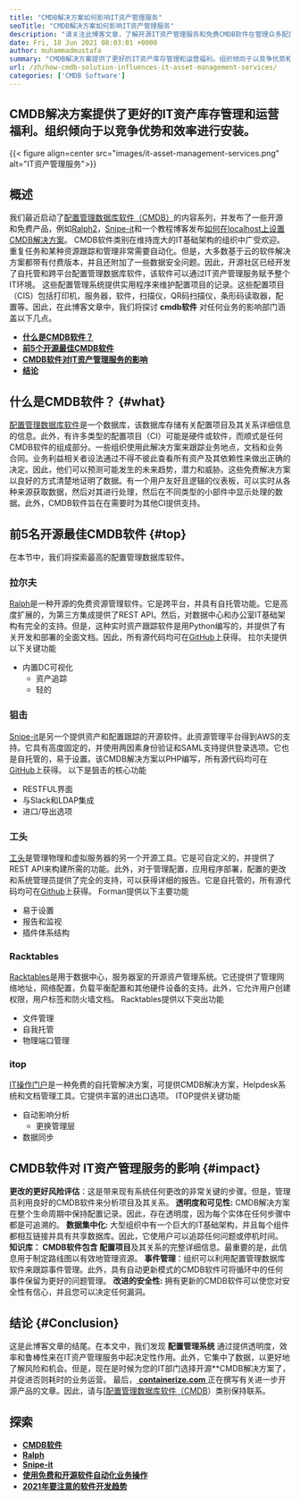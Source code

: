 ```yaml
---
title: "CMDB解决方案如何影响IT资产管理服务" 
seoTitle: "CMDB解决方案如何影响IT资产管理服务" 
description: "请关注此博客文章，了解开源IT资产管理服务和免费CMDB软件在管理众多配置项目中的重要性。" 
date: Fri, 18 Jun 2021 08:03:01 +0000
author: muhammadmustafa
summary: "CMDB解决方案提供了更好的IT资产库存管理和运营福利。组织倾向于以竞争优势和效率进行安装。" 
url: /zh/how-cmdb-solution-influences-it-asset-management-services/
categories: ['CMDB Software']
---
```


## CMDB解决方案提供了更好的IT资产库存管理和运营福利。组织倾向于以竞争优势和效率进行安装。

{{< figure align=center src="images/it-asset-management-services.png" alt="IT资产管理服务">}}


## **概述** 
我们最近启动了[配置管理数据库软件（CMDB）][1]的内容系列，并发布了一些开源和免费产品，例如[Ralph][2][2]，[Snipe-it][3]和一个教程博客发布[如何在localhost上设置CMDB解决方案][4]。 CMDB软件类别在维持庞大的IT基础架构的组织中广受欢迎。重复任务和某种资源跟踪和管理非常需要自动化。但是，大多数基于云的软件解决方案都带有付费版本，并且还附加了一些数据安全问题。因此，开源社区已经开发了自托管和跨平台配置管理数据库软件，该软件可以通过IT资产管理服务赋予整个IT环境。
这些配置管理系统提供实用程序来维护配置项目的记录。这些配置项目（CIS）包括打印机，服务器，软件，扫描仪，QR码扫描仪，条形码读取器，配置等。因此，在此博客文章中，我们将探讨 **cmdb软件** 对任何业务的影响部门涵盖以下几点。
* **[什么是CMDB软件？][5]** 
* **[前5个开源最佳CMDB软件][6]** 
* [ **CMDB软件对IT资产管理服务的影响** ][7]
* **[结论][8]** 

## **什么是CMDB软件？** {#what}

[配置管理数据库软件][1]是一个数据库，该数据库存储有关配置项目及其关系详细信息的信息。此外，有许多类型的配置项目（CI）可能是硬件或软件，而顺式是任何CMDB软件的组成部分。一些组织使用此解决方案来跟踪业务地点，文档和业务合同。业务利益相关者设法通过不得不彼此查看所有资产及其依赖性来做出正确的决定。因此，他们可以预测可能发生的未来趋势，潜力和威胁。这些免费解决方案以良好的方式清楚地证明了数据。有一个用户友好且逻辑的仪表板，可以实时从各种来源获取数据，然后对其进行处理，然后在不同类型的小部件中显示处理的数据。此外，CMDB软件旨在在需要时为其他CI提供支持。

## **前5名开源最佳CMDB软件** {#top}

在本节中，我们将探索最高的配置管理数据库软件。

### 拉尔夫
[Ralph][2]是一种开源的免费资源管理软件。它是跨平台，并具有自托管功能。它是高度扩展的，为第三方集成提供了REST API。然后，对数据中心和办公室IT基础架构有完全的支持。但是，这种实时资产跟踪软件是用Python编写的，并提供了有关开发和部署的全面文档。因此，所有源代码均可在[GitHub][9]上获得。
拉尔夫提供以下关键功能
* 内置DC可视化
  * 资产追踪
  * 轻的

### 狙击
[Snipe-it][3]是另一个提供资产和配置跟踪的开源软件。此资源管理平台得到AWS的支持。它具有高度固定的，并使用两因素身份验证和SAML支持提供登录选项。它也是自托管的，易于设置。该CMDB解决方案以PHP编写，所有源代码均可在[GitHub][10]上获得。
以下是狙击的核心功能
  * RESTFUL界面
* 与Slack和LDAP集成
* 进口/导出选项

### 工头
[工头][11]是管理物理和虚拟服务器的另一个开源工具。它是可自定义的，并提供了REST API来构建所需的功能。此外，对于管理配置，应用程序部署，配置的更改和系统管理员提供了完全的支持，可以获得详细的报告。它是自托管的，所有源代码均可在[Github][12]上获得。
Forman提供以下主要功能
* 易于设置
* 报告和监视
* 插件体系结构

### Racktables
[Racktables][13]是用于数据中心，服务器室的开源资产管理系统。它还提供了管理网络地址，网络配置，负载平衡配置和其他硬件设备的支持。此外，它允许用户创建权限，用户标签和防火墙文档。
Racktables提供以下突出功能
  * 文件管理
* 自我托管
* 物理端口管理

### itop
[IT操作门户][14]是一种免费的自托管解决方案，可提供CMDB解决方案，Helpdesk系统和文档管理工具。它提供丰富的进出口选项。
ITOP提供关键功能
* 自动影响分析
  * 更换管理层
* 数据同步

## CMDB软件对[][15] IT资产管理服务的影响 {#impact}

**更改的更好风险评估**：这是带来现有系统任何更改的非常关键的步骤。但是，管理员利用良好的CMDB软件来分析项目及其关系。
**透明度和可见性:** CMDB解决方案在整个生命周期中保持配置记录。因此，存在透明度，因为每个实体在任何步骤中都是可追溯的。
**数据集中化:** 大型组织中有一个巨大的IT基础架构，并且每个组件都相互链接并具有共享数据库。因此，它使用户可以追踪任何问题或停机时间。
**知识库： **CMDB软件包含** 配置项目**及其关系的完整详细信息。最重要的是，此信息用于制定路线图以有效地管理资源。
**事件管理**：组织可以利用配置管理数据库软件来跟踪事件管理。此外，具有自动更新模式的CMDB软件可将循环中的任何事件保留为更好的问题管理。
**改进的安全性:** 拥有更新的CMDB软件可以使您对安全性有信心，并且您可以决定任何漏洞。

## **结论** {#Conclusion}

这是此博客文章的结尾。在本文中，我们发现 **配置管理系统** 通过提供透明度，效率和鲁棒性来在IT资产管理服务中起决定性作用。此外，它集中了数据，以更好地了解风险和机会。但是，现在是时候为您的IT部门选择开源**CMDB解决方案了，并促进否则耗时的业务运营。
最后，[ **containerize.com** ][16]正在撰写有关进一步开源产品的文章。因此，请与[[][17][配置管理数据库软件（CMDB][1]）类别保持联系。

## 探索
* **[CMDB软件][1]** 
* **[Ralph][2]** 
* [ **Snipe-it** ][3]
* [ **使用免费和开源软件自动化业务操作** ][18]
* **[2021年要注意的软件开发趋势][19]** 



[1]: https://products.containerize.com/cmdb-software/
[2]: https://products.containerize.com/cmdb-software/ralph/
[3]: https://products.containerize.com/cmdb-software/snipe-it/
[4]: https://blog.containerize.com/cmdb-software/how-to-set-up-cmdb-solution-ralph-on-localhost/
[5]: #what
[6]: #top
[7]: #impact
[8]: #Conclusion
[9]: https://github.com/allegro/ralph
[10]: https://github.com/snipe/snipe-it
[11]: https://theforeman.org/
[12]: https://github.com/theforeman/foreman
[13]: https://www.racktables.org/
[14]: https://www.combodo.com/itop
[15]: https://blog.containerize.com/wp-admin/post.php?post=5864&action=edit#app
[16]: https://www.containerize.com/
[17]: https://products.containerize.com/single-sign-on/
[18]: https://blog.containerize.com/blogging/automate-business-operations-using-open-source-software/
[19]: https://blog.containerize.com/blockchain-platforms/software-development-trends-to-look-out-for-in-2021/
